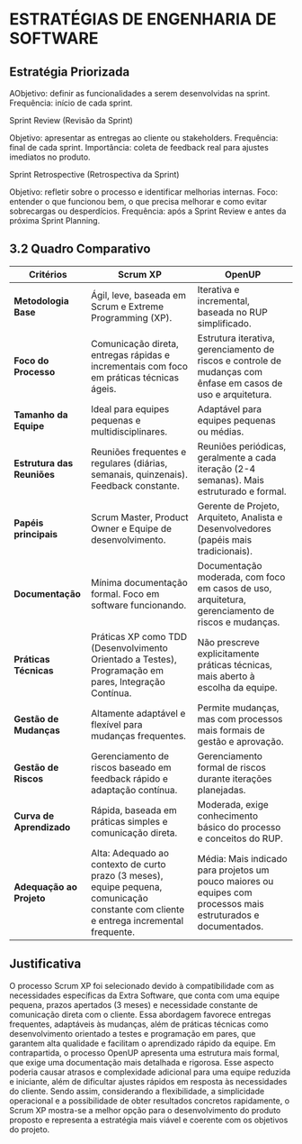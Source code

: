 # ESTRATÉGIAS DE ENGENHARIA DE SOFTWARE
## Estratégia Priorizada  
AObjetivo: definir as funcionalidades a serem desenvolvidas na sprint.
Frequência: início de cada sprint.



Sprint Review (Revisão da Sprint)


Objetivo: apresentar as entregas ao cliente ou stakeholders.
Frequência: final de cada sprint.
Importância: coleta de feedback real para ajustes imediatos no produto.


Sprint Retrospective (Retrospectiva da Sprint)


Objetivo: refletir sobre o processo e identificar melhorias internas.
Foco: entender o que funcionou bem, o que precisa melhorar e como evitar sobrecargas ou desperdícios.
Frequência: após a Sprint Review e antes da próxima Sprint Planning.



## 3.2 Quadro Comparativo

| Critérios               | Scrum XP                                                                                             | OpenUP                                                                                                          |
|-------------------------|------------------------------------------------------------------------------------------------------|-----------------------------------------------------------------------------------------------------------------|
| **Metodologia Base**    | Ágil, leve, baseada em Scrum e Extreme Programming (XP).                                             | Iterativa e incremental, baseada no RUP simplificado.                                                           |
| **Foco do Processo**    | Comunicação direta, entregas rápidas e incrementais com foco em práticas técnicas ágeis.             | Estrutura iterativa, gerenciamento de riscos e controle de mudanças com ênfase em casos de uso e arquitetura.   |
| **Tamanho da Equipe**   | Ideal para equipes pequenas e multidisciplinares.                                                    | Adaptável para equipes pequenas ou médias.                                                                      |
| **Estrutura das Reuniões** | Reuniões frequentes e regulares (diárias, semanais, quinzenais). Feedback constante.                  | Reuniões periódicas, geralmente a cada iteração (2-4 semanas). Mais estruturado e formal.                       |
| **Papéis principais**   | Scrum Master, Product Owner e Equipe de desenvolvimento.                                             | Gerente de Projeto, Arquiteto, Analista e Desenvolvedores (papéis mais tradicionais).                           |
| **Documentação**        | Mínima documentação formal. Foco em software funcionando.                                            | Documentação moderada, com foco em casos de uso, arquitetura, gerenciamento de riscos e mudanças.               |
| **Práticas Técnicas**   | Práticas XP como TDD (Desenvolvimento Orientado a Testes), Programação em pares, Integração Contínua.| Não prescreve explicitamente práticas técnicas, mais aberto à escolha da equipe.                                |
| **Gestão de Mudanças**  | Altamente adaptável e flexível para mudanças frequentes.                                             | Permite mudanças, mas com processos mais formais de gestão e aprovação.                                         |
| **Gestão de Riscos**    | Gerenciamento de riscos baseado em feedback rápido e adaptação contínua.                             | Gerenciamento formal de riscos durante iterações planejadas.                                                    |
| **Curva de Aprendizado**| Rápida, baseada em práticas simples e comunicação direta.                                             | Moderada, exige conhecimento básico do processo e conceitos do RUP.                                             |
| **Adequação ao Projeto**| Alta: Adequado ao contexto de curto prazo (3 meses), equipe pequena, comunicação constante com cliente e entrega incremental frequente. | Média: Mais indicado para projetos um pouco maiores ou equipes com processos mais estruturados e documentados.  |

## Justificativa
O processo Scrum XP foi selecionado devido à compatibilidade com as necessidades específicas da Extra Software, que conta com uma equipe pequena, prazos apertados (3 meses) e necessidade constante de comunicação direta com o cliente. Essa abordagem favorece entregas frequentes, adaptáveis às mudanças, além de práticas técnicas como desenvolvimento orientado a testes e programação em pares, que garantem alta qualidade e facilitam o aprendizado rápido da equipe.
Em contrapartida, o processo OpenUP apresenta uma estrutura mais formal, que exige uma documentação mais detalhada e rigorosa. Esse aspecto poderia causar atrasos e complexidade adicional para uma equipe reduzida e iniciante, além de dificultar ajustes rápidos em resposta às necessidades do cliente. Sendo assim, considerando a flexibilidade, a simplicidade operacional e a possibilidade de obter resultados concretos rapidamente, o Scrum XP mostra-se a melhor opção para o desenvolvimento do produto proposto e  representa a estratégia mais viável e coerente com os objetivos do projeto. 

